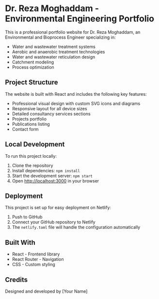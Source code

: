 # Dr. Reza Moghaddam - Environmental Engineering Portfolio

This is a professional portfolio website for Dr. Reza Moghaddam, an Environmental and Bioprocess Engineer specializing in:

- Water and wastewater treatment systems
- Aerobic and anaerobic treatment technologies
- Water and wastewater reticulation design
- Catchment modeling
- Process optimization

## Project Structure

The website is built with React and includes the following key features:

- Professional visual design with custom SVG icons and diagrams
- Responsive layout for all device sizes
- Detailed consultancy services sections
- Projects portfolio
- Publications listing
- Contact form

## Local Development

To run this project locally:

1. Clone the repository
2. Install dependencies: `npm install`
3. Start the development server: `npm start`
4. Open [http://localhost:3000](http://localhost:3000) in your browser

## Deployment

This project is set up for easy deployment on Netlify:

1. Push to GitHub
2. Connect your GitHub repository to Netlify
3. The `netlify.toml` file will handle the configuration automatically

## Built With

- React - Frontend library
- React Router - Navigation
- CSS - Custom styling

## Credits

Designed and developed by [Your Name]
